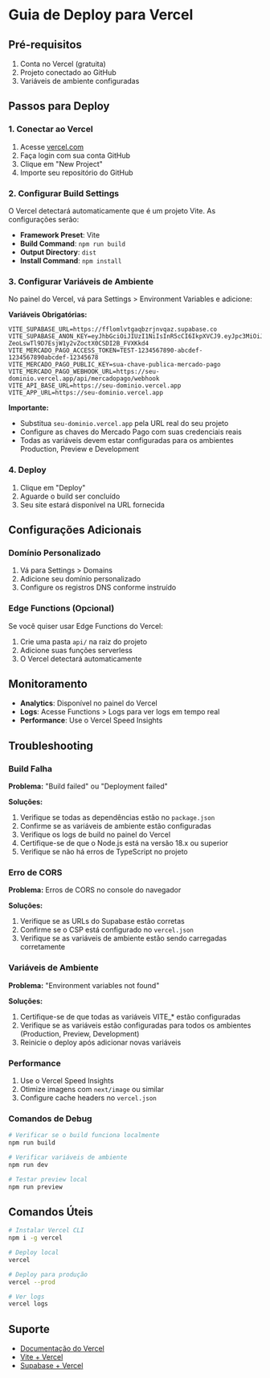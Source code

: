 # Guia de Deploy para Vercel

## Pré-requisitos

1. Conta no Vercel (gratuita)
2. Projeto conectado ao GitHub
3. Variáveis de ambiente configuradas

## Passos para Deploy

### 1. Conectar ao Vercel

1. Acesse [vercel.com](https://vercel.com)
2. Faça login com sua conta GitHub
3. Clique em "New Project"
4. Importe seu repositório do GitHub

### 2. Configurar Build Settings

O Vercel detectará automaticamente que é um projeto Vite. As configurações serão:

- **Framework Preset**: Vite
- **Build Command**: `npm run build`
- **Output Directory**: `dist`
- **Install Command**: `npm install`

### 3. Configurar Variáveis de Ambiente

No painel do Vercel, vá para Settings > Environment Variables e adicione:

**Variáveis Obrigatórias:**
```
VITE_SUPABASE_URL=https://fflomlvtgaqbzrjnvqaz.supabase.co
VITE_SUPABASE_ANON_KEY=eyJhbGciOiJIUzI1NiIsInR5cCI6IkpXVCJ9.eyJpc3MiOiJzdXBhYmFzZSIsInJlZiI6ImZmbG9tbHZ0Z2FxYnpyam52cWF6Iiwicm9sZSI6ImFub24iLCJpYXQiOjE3NTc1NjI2MjcsImV4cCI6MjA3MzEzODYyN30.AjI-ZeoLswTl9D7EsjW1y2vZoctX0CSDI2B_FVXKkd4
VITE_MERCADO_PAGO_ACCESS_TOKEN=TEST-1234567890-abcdef-1234567890abcdef-12345678
VITE_MERCADO_PAGO_PUBLIC_KEY=sua-chave-publica-mercado-pago
VITE_MERCADO_PAGO_WEBHOOK_URL=https://seu-dominio.vercel.app/api/mercadopago/webhook
VITE_API_BASE_URL=https://seu-dominio.vercel.app
VITE_APP_URL=https://seu-dominio.vercel.app
```

**Importante:** 
- Substitua `seu-dominio.vercel.app` pela URL real do seu projeto
- Configure as chaves do Mercado Pago com suas credenciais reais
- Todas as variáveis devem estar configuradas para os ambientes Production, Preview e Development

### 4. Deploy

1. Clique em "Deploy"
2. Aguarde o build ser concluído
3. Seu site estará disponível na URL fornecida

## Configurações Adicionais

### Domínio Personalizado

1. Vá para Settings > Domains
2. Adicione seu domínio personalizado
3. Configure os registros DNS conforme instruído

### Edge Functions (Opcional)

Se você quiser usar Edge Functions do Vercel:

1. Crie uma pasta `api/` na raiz do projeto
2. Adicione suas funções serverless
3. O Vercel detectará automaticamente

## Monitoramento

- **Analytics**: Disponível no painel do Vercel
- **Logs**: Acesse Functions > Logs para ver logs em tempo real
- **Performance**: Use o Vercel Speed Insights

## Troubleshooting

### Build Falha

**Problema:** "Build failed" ou "Deployment failed"

**Soluções:**
1. Verifique se todas as dependências estão no `package.json`
2. Confirme se as variáveis de ambiente estão configuradas
3. Verifique os logs de build no painel do Vercel
4. Certifique-se de que o Node.js está na versão 18.x ou superior
5. Verifique se não há erros de TypeScript no projeto

### Erro de CORS

**Problema:** Erros de CORS no console do navegador

**Soluções:**
1. Verifique se as URLs do Supabase estão corretas
2. Confirme se o CSP está configurado no `vercel.json`
3. Verifique se as variáveis de ambiente estão sendo carregadas corretamente

### Variáveis de Ambiente

**Problema:** "Environment variables not found"

**Soluções:**
1. Certifique-se de que todas as variáveis VITE_* estão configuradas
2. Verifique se as variáveis estão configuradas para todos os ambientes (Production, Preview, Development)
3. Reinicie o deploy após adicionar novas variáveis

### Performance

1. Use o Vercel Speed Insights
2. Otimize imagens com `next/image` ou similar
3. Configure cache headers no `vercel.json`

### Comandos de Debug

```bash
# Verificar se o build funciona localmente
npm run build

# Verificar variáveis de ambiente
npm run dev

# Testar preview local
npm run preview
```

## Comandos Úteis

```bash
# Instalar Vercel CLI
npm i -g vercel

# Deploy local
vercel

# Deploy para produção
vercel --prod

# Ver logs
vercel logs
```

## Suporte

- [Documentação do Vercel](https://vercel.com/docs)
- [Vite + Vercel](https://vercel.com/guides/deploying-vitejs-to-vercel)
- [Supabase + Vercel](https://supabase.com/docs/guides/getting-started/tutorials/with-nextjs)
